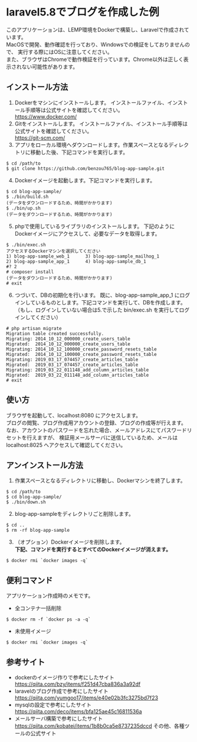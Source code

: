 # laravel5.8でブログを作成した例

このアプリケーションは、LEMP環境をDockerで構築し、Laravelで作成されています。  
MacOSで開発、動作確認を行っており、Windowsでの検証をしておりませんので、
実行する際にはOSに注意してください。  
また、ブラウザはChromeで動作検証を行っています。Chrome以外は正しく表示されない可能性があります。

## インストール方法
1. Dockerをマシンにインストールします。
インストールファイル、インストール手順等は公式サイトを確認してください。  
https://www.docker.com/
2. Gitをインストールします。
インストールファイル、インストール手順等は公式サイトを確認してください。  
https://git-scm.com/
3. アプリをローカル環境へダウンロードします。作業スペースとなるディレクトリに移動した後、下記コマンドを実行します。
```
$ cd /path/to
$ git clone https://github.com/benzou765/blog-app-sample.git
```
4. Dockerイメージを起動します。下記コマンドを実行します。
```
$ cd blog-app-sample/
$ ./bin/build.sh
(データをダウンロードするため、時間がかかります)
$ ./bin/up.sh
(データをダウンロードするため、時間がかかります)
```
5. phpで使用しているライブラリのインストールします。
下記のようにDockerイメージにアクセスして、必要なデータを取得します。
```
$ ./bin/exec.sh
アクセスするDockerマシンを選択してください
1) blog-app-sample_web_1      3) blog-app-sample_mailhog_1
2) blog-app-sample_app_1      4) blog-app-sample_db_1
#? 2
# composer install
(データをダウンロードするため、時間がかかります)
# exit
```
6. つづいて、DBの初期化を行います。
既に、blog-app-sample_app_1 にログインしているものとします。下記コマンドを実行して、DBを作成します。  
（もし、ログインしていない場合は5.で示した bin/exec.sh を実行してログインしてください）
```
# php artisan migrate
Migration table created successfully.
Migrating: 2014_10_12_000000_create_users_table
Migrated:  2014_10_12_000000_create_users_table
Migrating: 2014_10_12_100000_create_password_resets_table
Migrated:  2014_10_12_100000_create_password_resets_table
Migrating: 2019_03_17_074457_create_articles_table
Migrated:  2019_03_17_074457_create_articles_table
Migrating: 2019_03_22_011148_add_column_articles_table
Migrated:  2019_03_22_011148_add_column_articles_table
# exit
```
## 使い方
ブラウザを起動して、localhost:8080 にアクセスします。  
ブログの閲覧、ブログ作成用アカウントの登録、ブログの作成等が行えます。  
なお、アカウントのパスワードを忘れた場合、メールアドレスにてパスワードリセットを行えますが、
検証用メールサーバに送信しているため、メールは localhost:8025 へアクセスして確認してください。

## アンインストール方法
1. 作業スペースとなるディレクトリに移動し、Dockerマシンを終了します。
```
$ cd /path/to
$ cd blog-app-sample/
$ ./bin/down.sh
```
2. blog-app-sampleをディレクトリごと削除します。
```
$ cd ..
$ rm -rf blog-app-sample
```
3. （オプション）Dockerイメージを削除します。  
**下記、コマンドを実行するとすべてのDockerイメージが消えます。**
```
$ docker rmi `docker images -q`
```

## 便利コマンド
アプリケーション作成時のメモです。
* 全コンテナ一括削除
```
$ docker rm -f `docker ps -a -q`
```
* 未使用イメージ
```
$ docker rmi `docker images -q`
```

## 参考サイト
* dockerのイメージ作りで参考にしたサイト  
https://qiita.com/bzy/items/f251d47cba836a3a92df  
* laravelのブログ作成で参考にしたサイト  
https://qiita.com/yumgoo17/items/e40e02b3fc3275bd7f23  
* mysqlの設定で参考にしたサイト  
https://qiita.com/deco/items/bfa125ae45c16811536a  
* メールサーバ構築で参考にしたサイト  
https://qiita.com/kobatei/items/1b8b0ca5e8737235dccd
その他、各種ツールの公式サイト  
